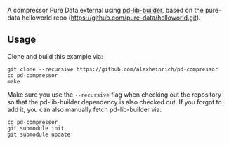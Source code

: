 A compressor Pure Data external using [pd-lib-builder](https://github.com/pure-data/pd-lib-builder), based on the pure-data helloworld repo (https://github.com/pure-data/helloworld.git). 

## Usage ##

Clone and build this example via:

    git clone --recursive https://github.com/alexheinrich/pd-compressor
    cd pd-compressor
    make

Make sure you use the `--recursive` flag when checking out the repository so that the pd-lib-builder dependency is also checked out. If you forgot to add it, you can also manually fetch pd-lib-builder via:

    cd pd-compressor
    git submodule init
    git submodule update
